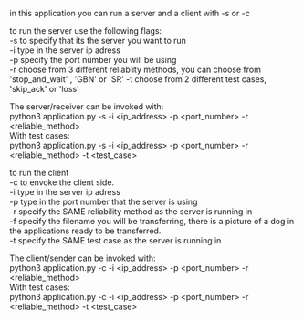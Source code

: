 in this application you can run a server and a client with -s or -c  

to run the server use the following flags:   
-s to specify that its the server you want to run  
-i type in the server ip adress  
-p specify the port number you will be using  
-r choose from 3 different  reliablity methods, you can choose from 'stop_and_wait' , 'GBN' or 'SR'
-t choose from 2 different test cases, 'skip_ack' or 'loss'  

The server/receiver can be invoked with:  
python3 application.py -s -i <ip_address> -p <port_number> -r <reliable_method>  
With test cases:  
python3 application.py -s -i <ip_address> -p <port_number> -r <reliable_method> -t <test_case>  


to run the client  
-c to envoke the client side.  
-i type in the server ip adress  
-p type in the port number that the server is using  
-r specify the SAME reliability method as the server is running in  
-f specify the filename you will be transferring, there is a picture of a dog in the applications ready to be transferred.  
-t specify the SAME test case as the server is running in  

The client/sender can be invoked with:    
python3 application.py -c -i <ip_address> -p <port_number> -r <reliable_method>  
With test cases:  
python3 application.py -c -i <ip_address> -p <port_number> -r <reliable_method> -t <test_case> 


